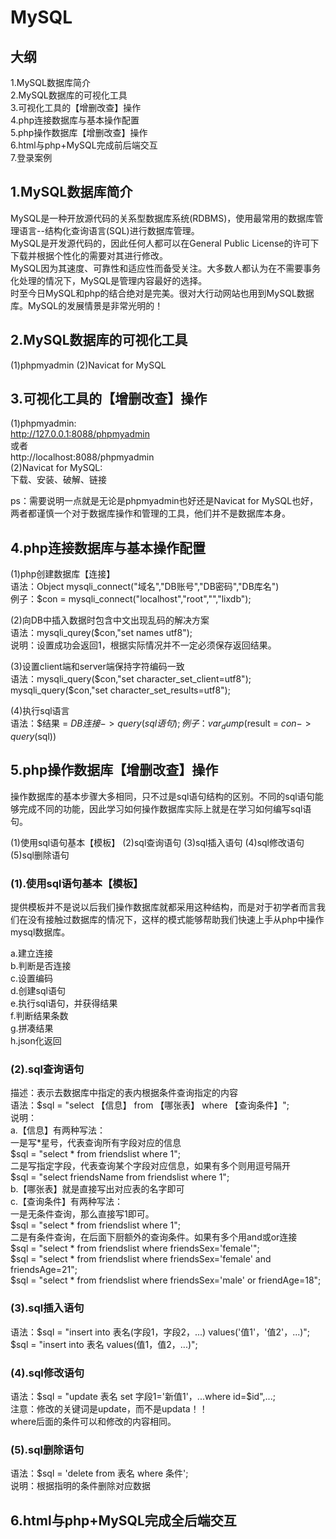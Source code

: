 # MySQL

## 大纲

1.MySQL数据库简介  
2.MySQL数据库的可视化工具  
3.可视化工具的【增删改查】操作  
4.php连接数据库与基本操作配置  
5.php操作数据库【增删改查】操作  
6.html与php+MySQL完成前后端交互  
7.登录案例  

## 1.MySQL数据库简介

MySQL是一种开放源代码的关系型数据库系统(RDBMS)，使用最常用的数据库管理语言--结构化查询语言(SQL)进行数据库管理。  
MySQL是开发源代码的，因此任何人都可以在General Public License的许可下下载并根据个性化的需要对其进行修改。  
MySQL因为其速度、可靠性和适应性而备受关注。大多数人都认为在不需要事务化处理的情况下，MySQL是管理内容最好的选择。  
时至今日MySQL和php的结合绝对是完美。很对大行动网站也用到MySQL数据库。MySQL的发展情景是非常光明的！

## 2.MySQL数据库的可视化工具

(1)phpmyadmin
(2)Navicat for MySQL

## 3.可视化工具的【增删改查】操作

(1)phpmyadmin:  
    http://127.0.0.1:8088/phpmyadmin  
或者  
    http://localhost:8088/phpmyadmin  
(2)Navicat for MySQL:  
    下载、安装、破解、链接  

ps：需要说明一点就是无论是phpmyadmin也好还是Navicat for MySQL也好，两者都谨慎一个对于数据库操作和管理的工具，他们并不是数据库本身。

## 4.php连接数据库与基本操作配置

(1)php创建数据库【连接】  
语法：Object mysqli_connect("域名","DB账号","DB密码","DB库名")  
例子：$con = mysqli_connect("localhost","root","","lixdb");  

(2)向DB中插入数据时包含中文出现乱码的解决方案  
语法：mysqli_qurey($con,"set names utf8");  
说明：设置成功会返回1，根据实际情况并不一定必须保存返回结果。  

(3)设置client端和server端保持字符编码一致  
语法：mysqli_query($con,"set character_set_client=utf8");  
      mysqli_query($con,"set character_set_results=utf8");  

(4)执行sql语言  
语法：$结果 = $DB连接->query(sql语句);  
例子：var_dump($result = $con->query($sql))  

## 5.php操作数据库【增删改查】操作

操作数据库的基本步骤大多相同，只不过是sql语句结构的区别。不同的sql语句能够完成不同的功能，因此学习如何操作数据库实际上就是在学习如何编写sql语句。  

(1)使用sql语句基本【模板】
(2)sql查询语句
(3)sql插入语句
(4)sql修改语句
(5)sql删除语句

### (1).使用sql语句基本【模板】

提供模板并不是说以后我们操作数据库就都采用这种结构，而是对于初学者而言我们在没有接触过数据库的情况下，这样的模式能够帮助我们快速上手从php中操作mysql数据库。  

a.建立连接  
b.判断是否连接  
c.设置编码  
d.创建sql语句  
e.执行sql语句，并获得结果  
f.判断结果条数    
g.拼凑结果  
h.json化返回  

### (2).sql查询语句

描述：表示去数据库中指定的表内根据条件查询指定的内容  
语法：$sql = "select 【信息】 from 【哪张表】 where 【查询条件】";  
说明：  
a.【信息】有两种写法：  
    一是写*星号，代表查询所有字段对应的信息  
        $sql = "select * from friendslist where 1";  
    二是写指定字段，代表查询某个字段对应信息，如果有多个则用逗号隔开  
        $sql = "select friendsName from friendslist where 1";  
b.【哪张表】就是直接写出对应表的名字即可  
c.【查询条件】有两种写法：  
    一是无条件查询，那么直接写1即可。  
        $sql = "select * from friendslist where 1";  
    二是有条件查询，在后面下厨额外的查询条件。如果有多个用and或or连接  
        $sql = "select * from friendslist where friendsSex='female'";  
        $sql = "select * from friendslist where friendsSex='female' and friendsAge=21";  
        $sql = "select * from friendslist where friendsSex='male' or friendAge=18";  

### (3).sql插入语句

语法：$sql = "insert into 表名(字段1，字段2，...) values('值1'，'值2'，...)";  
      $sql = "insert into 表名 values(值1，值2，...)";  

### (4).sql修改语句

语法：$sql = "update 表名 set 字段1='新值1'，...where id=$id",...;  
注意：修改的关键词是update，而不是updata！！  
      where后面的条件可以和修改的内容相同。  

### (5).sql删除语句

语法：$sql = 'delete from 表名 where 条件';  
说明：根据指明的条件删除对应数据  

## 6.html与php+MySQL完成全后端交互


